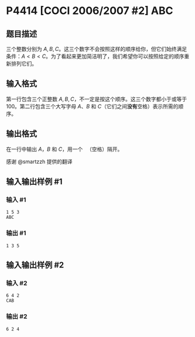 # P4414 [COCI 2006/2007 #2] ABC

## 题目描述

三个整数分别为 $A,B,C$。这三个数字不会按照这样的顺序给你，但它们始终满足条件：$A < B < C$。为了看起来更加简洁明了，我们希望你可以按照给定的顺序重新排列它们。

## 输入格式

第一行包含三个正整数 $A,B,C$，不一定是按这个顺序。这三个数字都小于或等于 $100$。第二行包含三个大写字母 $A$、$B$ 和 $C$（它们之间**没有**空格）表示所需的顺序。

## 输出格式

在一行中输出 $A$，$B$ 和 $C$，用一个 ` `（空格）隔开。

感谢 @smartzzh 提供的翻译

## 输入输出样例 #1

### 输入 #1

```
1 5 3
ABC
```

### 输出 #1

```
1 3 5
```

## 输入输出样例 #2

### 输入 #2

```
6 4 2
CAB
```

### 输出 #2

```
6 2 4
```